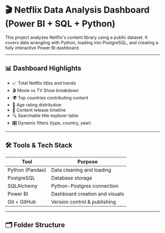 # 🎬 Netflix Data Analysis Dashboard (Power BI + SQL + Python)

This project analyzes Netflix's content library using a public dataset. It covers data wrangling with Python, loading into PostgreSQL, and creating a fully interactive Power BI dashboard.

---

## 📊 Dashboard Highlights

- 📈 Total Netflix titles and trends
- 🎬 Movie vs TV Show breakdown
- 🌍 Top countries contributing content
- 🧒 Age rating distribution
- 🧭 Content release timeline
- 🔍 Searchable title explorer table
- 🎛️ Dynamic filters (type, country, year)

---

## 🛠 Tools & Tech Stack

| Tool          | Purpose                             |
|---------------|-------------------------------------|
| Python (Pandas) | Data cleaning and loading        |
| PostgreSQL     | Database storage                   |
| SQLAlchemy     | Python-Postgres connection         |
| Power BI       | Dashboard creation and visuals     |
| Git + GitHub   | Version control & publishing       |

---

## 🗂 Folder Structure

